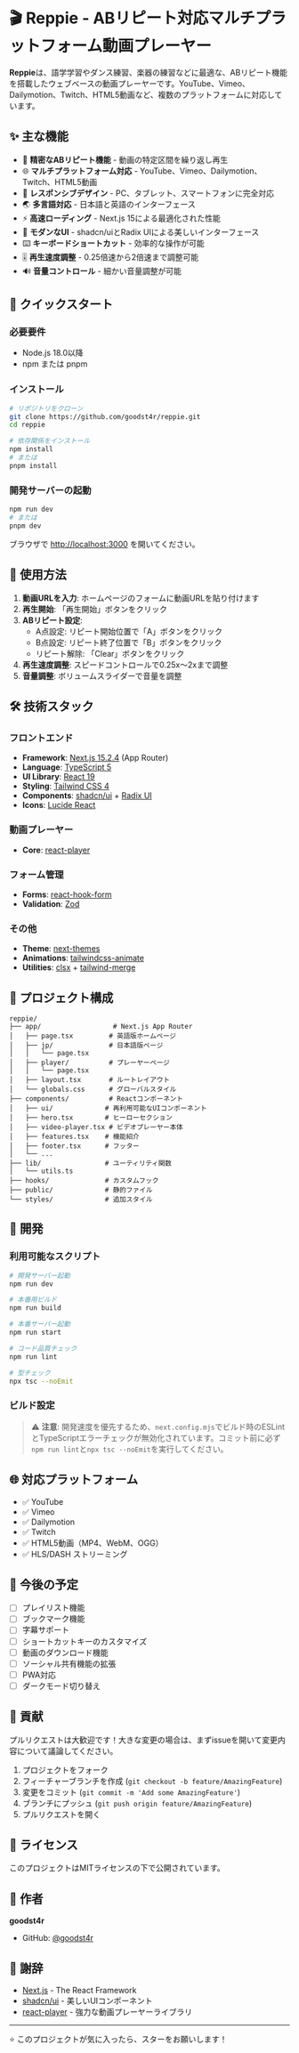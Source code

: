 # 🎬 Reppie - ABリピート対応マルチプラットフォーム動画プレーヤー

**Reppie**は、語学学習やダンス練習、楽器の練習などに最適な、ABリピート機能を搭載したウェブベースの動画プレーヤーです。YouTube、Vimeo、Dailymotion、Twitch、HTML5動画など、複数のプラットフォームに対応しています。

## ✨ 主な機能

- 🔁 **精密なABリピート機能** - 動画の特定区間を繰り返し再生
- 🌐 **マルチプラットフォーム対応** - YouTube、Vimeo、Dailymotion、Twitch、HTML5動画
- 📱 **レスポンシブデザイン** - PC、タブレット、スマートフォンに完全対応
- 🌏 **多言語対応** - 日本語と英語のインターフェース
- ⚡ **高速ローディング** - Next.js 15による最適化された性能
- 🎨 **モダンなUI** - shadcn/uiとRadix UIによる美しいインターフェース
- ⌨️ **キーボードショートカット** - 効率的な操作が可能
- 🎚️ **再生速度調整** - 0.25倍速から2倍速まで調整可能
- 🔊 **音量コントロール** - 細かい音量調整が可能

## 🚀 クイックスタート

### 必要要件

- Node.js 18.0以降
- npm または pnpm

### インストール

```bash
# リポジトリをクローン
git clone https://github.com/goodst4r/reppie.git
cd reppie

# 依存関係をインストール
npm install
# または
pnpm install
```

### 開発サーバーの起動

```bash
npm run dev
# または
pnpm dev
```

ブラウザで [http://localhost:3000](http://localhost:3000) を開いてください。

## 📖 使用方法

1. **動画URLを入力**: ホームページのフォームに動画URLを貼り付けます
2. **再生開始**: 「再生開始」ボタンをクリック
3. **ABリピート設定**: 
   - A点設定: リピート開始位置で「A」ボタンをクリック
   - B点設定: リピート終了位置で「B」ボタンをクリック
   - リピート解除: 「Clear」ボタンをクリック
4. **再生速度調整**: スピードコントロールで0.25x〜2xまで調整
5. **音量調整**: ボリュームスライダーで音量を調整

## 🛠️ 技術スタック

### フロントエンド
- **Framework**: [Next.js 15.2.4](https://nextjs.org/) (App Router)
- **Language**: [TypeScript 5](https://www.typescriptlang.org/)
- **UI Library**: [React 19](https://react.dev/)
- **Styling**: [Tailwind CSS 4](https://tailwindcss.com/)
- **Components**: [shadcn/ui](https://ui.shadcn.com/) + [Radix UI](https://www.radix-ui.com/)
- **Icons**: [Lucide React](https://lucide.dev/)

### 動画プレーヤー
- **Core**: [react-player](https://github.com/cookpete/react-player)

### フォーム管理
- **Forms**: [react-hook-form](https://react-hook-form.com/)
- **Validation**: [Zod](https://zod.dev/)

### その他
- **Theme**: [next-themes](https://github.com/pacocoursey/next-themes)
- **Animations**: [tailwindcss-animate](https://github.com/jamiebuilds/tailwindcss-animate)
- **Utilities**: [clsx](https://github.com/lukeed/clsx) + [tailwind-merge](https://github.com/dcastil/tailwind-merge)

## 📁 プロジェクト構成

```
reppie/
├── app/                  # Next.js App Router
│   ├── page.tsx         # 英語版ホームページ
│   ├── jp/              # 日本語版ページ
│   │   └── page.tsx     
│   ├── player/          # プレーヤーページ
│   │   └── page.tsx     
│   ├── layout.tsx       # ルートレイアウト
│   └── globals.css      # グローバルスタイル
├── components/          # Reactコンポーネント
│   ├── ui/             # 再利用可能なUIコンポーネント
│   ├── hero.tsx        # ヒーローセクション
│   ├── video-player.tsx # ビデオプレーヤー本体
│   ├── features.tsx    # 機能紹介
│   ├── footer.tsx      # フッター
│   └── ...
├── lib/                # ユーティリティ関数
│   └── utils.ts        
├── hooks/              # カスタムフック
├── public/             # 静的ファイル
└── styles/             # 追加スタイル
```

## 🔧 開発

### 利用可能なスクリプト

```bash
# 開発サーバー起動
npm run dev

# 本番用ビルド
npm run build

# 本番サーバー起動
npm run start

# コード品質チェック
npm run lint

# 型チェック
npx tsc --noEmit
```

### ビルド設定

> ⚠️ **注意**: 開発速度を優先するため、`next.config.mjs`でビルド時のESLintとTypeScriptエラーチェックが無効化されています。コミット前に必ず`npm run lint`と`npx tsc --noEmit`を実行してください。

## 🌐 対応プラットフォーム

- ✅ YouTube
- ✅ Vimeo
- ✅ Dailymotion
- ✅ Twitch
- ✅ HTML5動画（MP4、WebM、OGG）
- ✅ HLS/DASH ストリーミング

## 📝 今後の予定

- [ ] プレイリスト機能
- [ ] ブックマーク機能
- [ ] 字幕サポート
- [ ] ショートカットキーのカスタマイズ
- [ ] 動画のダウンロード機能
- [ ] ソーシャル共有機能の拡張
- [ ] PWA対応
- [ ] ダークモード切り替え

## 🤝 貢献

プルリクエストは大歓迎です！大きな変更の場合は、まずissueを開いて変更内容について議論してください。

1. プロジェクトをフォーク
2. フィーチャーブランチを作成 (`git checkout -b feature/AmazingFeature`)
3. 変更をコミット (`git commit -m 'Add some AmazingFeature'`)
4. ブランチにプッシュ (`git push origin feature/AmazingFeature`)
5. プルリクエストを開く

## 📄 ライセンス

このプロジェクトはMITライセンスの下で公開されています。

## 👤 作者

**goodst4r**

- GitHub: [@goodst4r](https://github.com/goodst4r)

## 🙏 謝辞

- [Next.js](https://nextjs.org/) - The React Framework
- [shadcn/ui](https://ui.shadcn.com/) - 美しいUIコンポーネント
- [react-player](https://github.com/cookpete/react-player) - 強力な動画プレーヤーライブラリ

---

⭐ このプロジェクトが気に入ったら、スターをお願いします！
